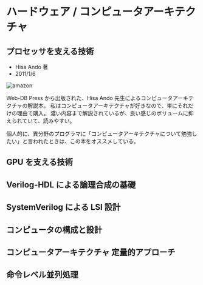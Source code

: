# ハードウェア / コンピュータアーキテクチャ

## プロセッサを支える技術

- Hisa Ando 著
- 2011/1/6

![[amazon](https://images-na.ssl-images-amazon.com/images/I/51aEFL6m54L._SX353_BO1,204,203,200_.jpg)](https://www.amazon.co.jp/%E3%83%97%E3%83%AD%E3%82%BB%E3%83%83%E3%82%B5%E3%82%92%E6%94%AF%E3%81%88%E3%82%8B%E6%8A%80%E8%A1%93-%E6%9E%9C%E3%81%A6%E3%81%97%E3%81%AA%E3%81%8F%E3%82%B9%E3%83%94%E3%83%BC%E3%83%89%E3%82%92%E8%BF%BD%E6%B1%82%E3%81%99%E3%82%8B%E4%B8%96%E7%95%8C-WEB-PRESS-plus-ebook/dp/B07JJJ22ML/ref=tmm_kin_swatch_0?_encoding=UTF8&qid=1574509086&sr=8-1)

Web-DB Press から出版された、Hisa Ando 先生によるコンピュータアーキテクチャの解説本。
私はコンピュータアーキテクチャが好きなので、単にそれだけの理由で購入。
濃い内容まで解説されているが、良い感じのボリュームに抑えられていて、読みやすい。

個人的に、異分野のプログラマに「コンピュータアーキテクチャについて勉強したい」と言われたときは、この本をオススメしている。

## GPU を支える技術

## Verilog-HDL による論理合成の基礎

## SystemVerilog による LSI 設計

## コンピュータの構成と設計

## コンピュータアーキテクチャ 定量的アプローチ

## 命令レベル並列処理

